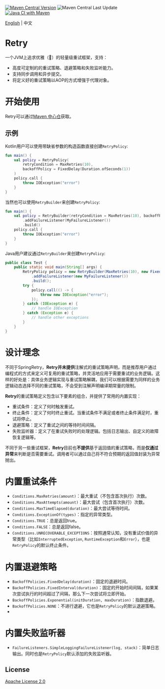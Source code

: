 [![Maven Central Version](https://img.shields.io/maven-central/v/com.github.marks-yag/retry)](https://maven-badges.herokuapp.com/maven-central/com.github.marks-yag/retry)
![Maven Central Last Update](https://img.shields.io/maven-central/last-update/com.github.marks-yag/retry)
[![Java CI with Maven](https://github.com/marks-yag/retry/actions/workflows/maven.yml/badge.svg)](https://github.com/marks-yag/retry/actions/workflows/maven.yml)

[English](README.md) | 中文

# Retry
一个JVM上追求优雅（🌝）的轻量级重试框架，支持：
- 高度可定制的的重试策略、退避策略和失败监听能力。
- 支持同步调用和异步提交。
- 将定义好的重试策略以AOP的方式增强于代理对象。

# 开始使用
Retry可以通过[Maven 中心仓](https://mvnrepository.com/artifact/com.github.marks-yag/retry)获取。

## 示例
Kotlin用户可以使用带缺省参数的构造函数直接创建`RetryPolicy`:
```kotlin
fun main() {
    val policy = RetryPolicy(
        retryCondition = MaxRetries(10),
        backoffPolicy = FixedDelay(Duration.ofSeconds(1))
    )
    policy.call {
        throw IOException("error")
    }
}
```
当然也可以使用`RetryBuilder`来创建`RetryPolicy`:
```kotlin
fun main() {
    val policy = RetryBuilder(retryCondition = MaxRetries(10), backoffPolicy = FixedDelay(Duration.ofSeconds(1)))
        .addFailureListener(MyFailureListener())
        .build()
    policy.call {
        throw IOException("error")
    }
}
```
Java用户建议通过`RetryBuilder`来创建`RetryPolicy`:
```java
public class Test {
    public static void main(String[] args) {
        RetryPolicy policy = new RetryBuilder(MaxRetries(10), new FixedDelay(Duration.ofSeconds(1)))
            .addFailureListener(new MyFailureListener())
            .build();
        try {
            policy.call(() -> {
                throw new IOException("error");
            });
        } catch (IOException e) {
            // handle IOException
        } catch (Exception e) {
            // handle other exceptions
        }
    }
}
```

# 设计理念
不同于SpringRetry，**Retry并未提供**注解式的重试策略声明，而是推荐用户通过编程式的方式来定义可复用的重试策略，并灵活地应用于需要重试的业务逻辑。这样的好处是：具体业务逻辑实现与重试策略解耦，我们可以根据需要为同样的业务逻辑动态选择不同的重试策略，不会受到注解声明编译期常量的限制。

**Retry**的重试策略定义包含以下要素的组合，并提供了常用的内置实现：
- 重试条件：定义了何时触发重试。
- 终止条件：定义了何时终止重试。当重试条件不满足或者终止条件满足时，重试将停止。
- 退避策略：定义了重试之间的等待时间间隔。
- 失败监听器：定义了在重试失败时的处理逻辑。包括日志输出、自定义的故障恢复逻辑等。

不同于另一些重试框架，**Retry**目前也**不提供**基于返回值的重试策略，而是**仅通过异常**来判断是否需要重试。调用者可以通过自己将不符合预期的返回值封装为异常抛出。

# 内置重试条件
- `Conditions.MaxRetries(amount)`：最大重试（不包含首次执行）次数。
- `Conditions.MaxAttempts(amount)`：最大尝试（包含首次执行）次数。
- `Conditions.MaxTimeElapsed(duration)`：最大尝试等待时间。
- `Conditions.ExceptionOf(types)`：指定的异常类型。
- `Conditions.TRUE`：总是返回true。
- `Conditions.FALSE`：总是返回false。
- `Conditions.UNRECOVERABLE_EXCEPTIONS`：按照通常认知，没有重试价值的异常类型（比如`InterruptedException`, `RuntimeException`和`Error`），也是`RetryPolicy`的默认终止条件。

# 内置退避策略
- `BackoffPolicies.FixedDelay(duration)`：固定的退避时间。
- `BackoffPolicies.FixedInterval(duration)`：固定的开始时间间隔，如果某次尝试执行的时间超过了间隔，那么下一次尝试将立即开始。
- `BackoffPolicies.Exponential(initDuration, maxDuration)`：指数退避。
- `BackoffPolicies.NONE`：不进行退避，它也是`RetryPolicy`的默认退避策略。
- 
# 内置失败监听器
- `FailureListeners.SimpleLoggingFailureListener(log, stack)`：简单日志输出。同时也是`RetryPolicy`默认添加的失败监听器。

## License
[Apache License 2.0](LICENSE)
